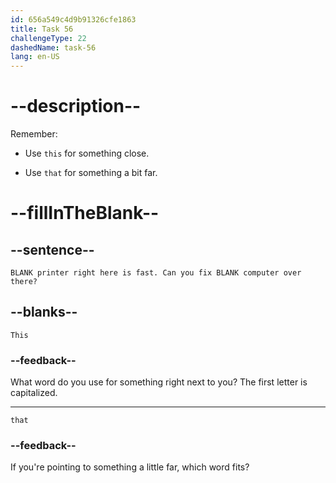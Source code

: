 ```yaml
---
id: 656a549c4d9b91326cfe1863
title: Task 56
challengeType: 22
dashedName: task-56
lang: en-US
---
```


# --description--

Remember:

- Use `this` for something close.

- Use `that` for something a bit far.

# --fillInTheBlank--

## --sentence--

`BLANK printer right here is fast. Can you fix BLANK computer over there?`

## --blanks--

`This`

### --feedback--

What word do you use for something right next to you? The first letter is capitalized.

---

`that`

### --feedback--

If you're pointing to something a little far, which word fits?
